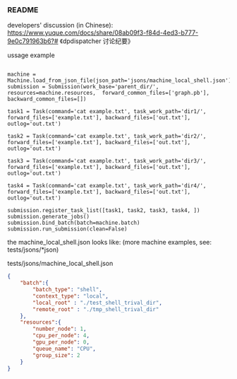 ### README ###
developers' discussion (in Chinese):
https://www.yuque.com/docs/share/08ab09f3-f84d-4ed3-b777-9e0c791963b6?# 《dpdispatcher 讨论纪要》


ussage example
```python3

machine = Machine.load_from_json_file(json_path='jsons/machine_local_shell.json')
submission = Submission(work_base='parent_dir/', resources=machine.resources,  forward_common_files=['graph.pb'], backward_common_files=[])

task1 = Task(command='cat example.txt', task_work_path='dir1/', forward_files=['example.txt'], backward_files=['out.txt'], outlog='out.txt')

task2 = Task(command='cat example.txt', task_work_path='dir2/', forward_files=['example.txt'], backward_files=['out.txt'], outlog='out.txt')

task3 = Task(command='cat example.txt', task_work_path='dir3/', forward_files=['example.txt'], backward_files=['out.txt'], outlog='out.txt')

task4 = Task(command='cat example.txt', task_work_path='dir4/', forward_files=['example.txt'], backward_files=['out.txt'], outlog='out.txt')

submission.register_task_list([task1, task2, task3, task4, ])
submission.generate_jobs()
submission.bind_batch(batch=machine.batch)
submission.run_submission(clean=False)
```
the machine_local_shell.json looks like:
(more machine examples, see: tests/jsons/*json)

tests/jsons/machine_local_shell.json
```json
{
    "batch":{
        "batch_type": "shell",
        "context_type": "local",
        "local_root" : "./test_shell_trival_dir",
        "remote_root" : "./tmp_shell_trival_dir"
    },
    "resources":{
        "number_node": 1,
        "cpu_per_node": 4,
        "gpu_per_node": 0,
        "queue_name": "CPU",
        "group_size": 2
    }
}

```
